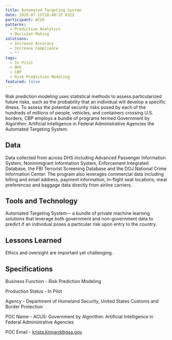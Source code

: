 ```yaml
---
title: Automated Targeting System
date: 2020-07-15T18:40:37.032Z
participant: ACUS
patterns:
  - Predictive Analytics
  - Decision Making
solutions:
  - Increase Accuracy
  - Increase Compliance
  - ""
tags:
  - In Pilot
  - DHS
  - CBP
  - Risk Prediction Modeling
featured: false
---
```

Risk prediction modeling uses statistical methods to assess particularized future risks, such as the probability that an individual will develop a specific illness. To assess the potential security risks posed by each of the hundreds of millions of people, vehicles, and containers crossing U.S. borders, CBP employs a bundle of programs termed Government by Algorithm: Artificial Intelligence in Federal Administrative Agencies the Automated Targeting System.

## Data

Data collected from across DHS including Advanced Passenger Information System, Nonimmigrant Information System, Enforcement Integrated Database, the FBI Terrorist Screening Database and the DOJ National Crime Information Center. The program also leverages commercial data including billing and email address, payment information, in-flight seat locations, meal preferences and baggage data directly from airline carriers.

## Tools and Technology

Automated Targeting System-- a bundle of private machine learning solutions that leverage both government and non-government data to predict if an individual poses a particular risk upon entry to the country.

## Lessons Learned

Ethics and oversight are important yet challenging.

## Specifications

Business Function - Risk Prediction Modeling

Production Status - In Pilot

Agency - Department of Homeland Security, United States Customs and Border Protection

POC Name - ACUS: Government by Algorithm: Artificial Intelligence in Federal Administrative Agencies

POC Email - krista.kinnard@gsa.gov